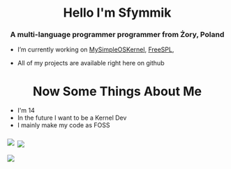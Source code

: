 <h1 align="center">Hello I'm Sfymmik</h1>
<h3 align="center">A multi-language programmer programmer from Żory, Poland</h3>

- I’m currently working on [MySimpleOSKernel](https://github.com/SFYMMIK/MySimpleOSKernel), [FreeSPL](https://github.com/SFYMMIK/FreeSPL),

- All of my projects are available right here on github

<h1 align="center">Now Some Things About Me</h1>

- I'm 14
- In the future I want to be a Kernel Dev
- I mainly make my code as FOSS

<h3 align="left">
<p><img align="left" src="https://github-readme-stats.vercel.app/api/top-langs?username=SFYMMIK&show_icons=true&locale=en&theme=dracula&layout=compact"/></p>

<p>&nbsp;<img align="center" src="https://github-readme-stats.vercel.app/api?username=SFYMMIK&show_icons=true&theme=dracula&locale=en"/></p>

<p><img align="center" src="https://github-readme-streak-stats.herokuapp.com/?user=SFYMMIK&theme=dracula&"/></p>
<h3 align="left">
